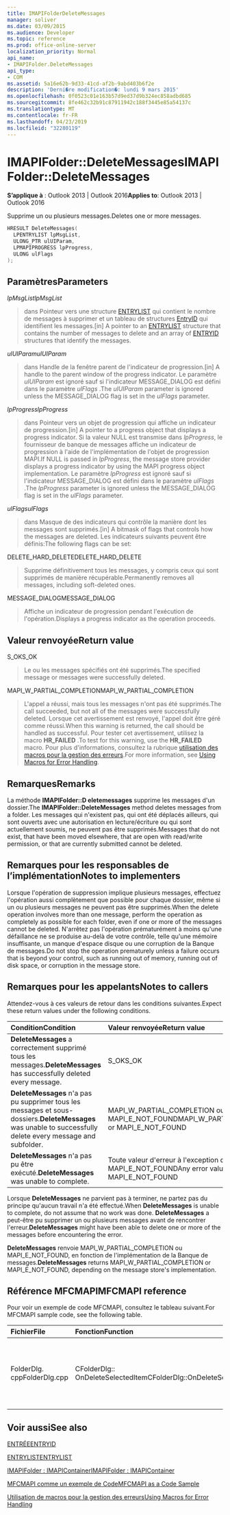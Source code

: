 ```yaml
---
title: IMAPIFolderDeleteMessages
manager: soliver
ms.date: 03/09/2015
ms.audience: Developer
ms.topic: reference
ms.prod: office-online-server
localization_priority: Normal
api_name:
- IMAPIFolder.DeleteMessages
api_type:
- COM
ms.assetid: 5a16e62b-9d33-41cd-af2b-9abd403b6f2e
description: 'Derni�re modification�: lundi 9 mars 2015'
ms.openlocfilehash: 0f0523c01e163b57d9ed37d9b324ec858adbd685
ms.sourcegitcommit: 8fe462c32b91c87911942c188f3445e85a54137c
ms.translationtype: MT
ms.contentlocale: fr-FR
ms.lasthandoff: 04/23/2019
ms.locfileid: "32280119"
---
```

# <a name="imapifolderdeletemessages"></a><span data-ttu-id="20d8d-103">IMAPIFolder::DeleteMessages</span><span class="sxs-lookup"><span data-stu-id="20d8d-103">IMAPIFolder::DeleteMessages</span></span>

  
  
<span data-ttu-id="20d8d-104">**S’applique à** : Outlook 2013 | Outlook 2016</span><span class="sxs-lookup"><span data-stu-id="20d8d-104">**Applies to**: Outlook 2013 | Outlook 2016</span></span> 
  
<span data-ttu-id="20d8d-105">Supprime un ou plusieurs messages.</span><span class="sxs-lookup"><span data-stu-id="20d8d-105">Deletes one or more messages.</span></span>
  
```cpp
HRESULT DeleteMessages(
  LPENTRYLIST lpMsgList,
  ULONG_PTR ulUIParam,
  LPMAPIPROGRESS lpProgress,
  ULONG ulFlags
);
```

## <a name="parameters"></a><span data-ttu-id="20d8d-106">Paramètres</span><span class="sxs-lookup"><span data-stu-id="20d8d-106">Parameters</span></span>

 <span data-ttu-id="20d8d-107">_lpMsgList_</span><span class="sxs-lookup"><span data-stu-id="20d8d-107">_lpMsgList_</span></span>
  
> <span data-ttu-id="20d8d-108">dans Pointeur vers une structure [ENTRYLIST](entrylist.md) qui contient le nombre de messages à supprimer et un tableau de structures [EntryID](entryid.md) qui identifient les messages.</span><span class="sxs-lookup"><span data-stu-id="20d8d-108">[in] A pointer to an [ENTRYLIST](entrylist.md) structure that contains the number of messages to delete and an array of [ENTRYID](entryid.md) structures that identify the messages.</span></span> 
    
 <span data-ttu-id="20d8d-109">_ulUIParam_</span><span class="sxs-lookup"><span data-stu-id="20d8d-109">_ulUIParam_</span></span>
  
> <span data-ttu-id="20d8d-110">dans Handle de la fenêtre parent de l'indicateur de progression.</span><span class="sxs-lookup"><span data-stu-id="20d8d-110">[in] A handle to the parent window of the progress indicator.</span></span> <span data-ttu-id="20d8d-111">Le paramètre _ulUIParam_ est ignoré sauf si l'indicateur MESSAGE_DIALOG est défini dans le paramètre _ulFlags_ .</span><span class="sxs-lookup"><span data-stu-id="20d8d-111">The  _ulUIParam_ parameter is ignored unless the MESSAGE_DIALOG flag is set in the  _ulFlags_ parameter.</span></span> 
    
 <span data-ttu-id="20d8d-112">_lpProgress_</span><span class="sxs-lookup"><span data-stu-id="20d8d-112">_lpProgress_</span></span>
  
> <span data-ttu-id="20d8d-113">dans Pointeur vers un objet de progression qui affiche un indicateur de progression.</span><span class="sxs-lookup"><span data-stu-id="20d8d-113">[in] A pointer to a progress object that displays a progress indicator.</span></span> <span data-ttu-id="20d8d-114">Si la valeur NULL est transmise dans _lpProgress_, le fournisseur de banque de messages affiche un indicateur de progression à l'aide de l'implémentation de l'objet de progression MAPI.</span><span class="sxs-lookup"><span data-stu-id="20d8d-114">If NULL is passed in  _lpProgress_, the message store provider displays a progress indicator by using the MAPI progress object implementation.</span></span> <span data-ttu-id="20d8d-115">Le paramètre _lpProgress_ est ignoré sauf si l'indicateur MESSAGE_DIALOG est défini dans le paramètre _ulFlags_ .</span><span class="sxs-lookup"><span data-stu-id="20d8d-115">The  _lpProgress_ parameter is ignored unless the MESSAGE_DIALOG flag is set in the  _ulFlags_ parameter.</span></span> 
    
 <span data-ttu-id="20d8d-116">_ulFlags_</span><span class="sxs-lookup"><span data-stu-id="20d8d-116">_ulFlags_</span></span>
  
> <span data-ttu-id="20d8d-117">dans Masque de des indicateurs qui contrôle la manière dont les messages sont supprimés.</span><span class="sxs-lookup"><span data-stu-id="20d8d-117">[in] A bitmask of flags that controls how the messages are deleted.</span></span> <span data-ttu-id="20d8d-118">Les indicateurs suivants peuvent être définis:</span><span class="sxs-lookup"><span data-stu-id="20d8d-118">The following flags can be set:</span></span>
    
<span data-ttu-id="20d8d-119">DELETE_HARD_DELETE</span><span class="sxs-lookup"><span data-stu-id="20d8d-119">DELETE_HARD_DELETE</span></span>
  
> <span data-ttu-id="20d8d-120">Supprime définitivement tous les messages, y compris ceux qui sont supprimés de manière récupérable.</span><span class="sxs-lookup"><span data-stu-id="20d8d-120">Permanently removes all messages, including soft-deleted ones.</span></span>
    
<span data-ttu-id="20d8d-121">MESSAGE_DIALOG</span><span class="sxs-lookup"><span data-stu-id="20d8d-121">MESSAGE_DIALOG</span></span> 
  
> <span data-ttu-id="20d8d-122">Affiche un indicateur de progression pendant l'exécution de l'opération.</span><span class="sxs-lookup"><span data-stu-id="20d8d-122">Displays a progress indicator as the operation proceeds.</span></span>
    
## <a name="return-value"></a><span data-ttu-id="20d8d-123">Valeur renvoyée</span><span class="sxs-lookup"><span data-stu-id="20d8d-123">Return value</span></span>

<span data-ttu-id="20d8d-124">S_OK</span><span class="sxs-lookup"><span data-stu-id="20d8d-124">S_OK</span></span> 
  
> <span data-ttu-id="20d8d-125">Le ou les messages spécifiés ont été supprimés.</span><span class="sxs-lookup"><span data-stu-id="20d8d-125">The specified message or messages were successfully deleted.</span></span>
    
<span data-ttu-id="20d8d-126">MAPI_W_PARTIAL_COMPLETION</span><span class="sxs-lookup"><span data-stu-id="20d8d-126">MAPI_W_PARTIAL_COMPLETION</span></span> 
  
> <span data-ttu-id="20d8d-127">L'appel a réussi, mais tous les messages n'ont pas été supprimés.</span><span class="sxs-lookup"><span data-stu-id="20d8d-127">The call succeeded, but not all of the messages were successfully deleted.</span></span> <span data-ttu-id="20d8d-128">Lorsque cet avertissement est renvoyé, l'appel doit être géré comme réussi.</span><span class="sxs-lookup"><span data-stu-id="20d8d-128">When this warning is returned, the call should be handled as successful.</span></span> <span data-ttu-id="20d8d-129">Pour tester cet avertissement, utilisez la macro **HR_FAILED** .</span><span class="sxs-lookup"><span data-stu-id="20d8d-129">To test for this warning, use the **HR_FAILED** macro.</span></span> <span data-ttu-id="20d8d-130">Pour plus d'informations, consultez la rubrique [utilisation des macros pour la gestion des erreurs](using-macros-for-error-handling.md).</span><span class="sxs-lookup"><span data-stu-id="20d8d-130">For more information, see [Using Macros for Error Handling](using-macros-for-error-handling.md).</span></span>
    
## <a name="remarks"></a><span data-ttu-id="20d8d-131">Remarques</span><span class="sxs-lookup"><span data-stu-id="20d8d-131">Remarks</span></span>

<span data-ttu-id="20d8d-132">La méthode **IMAPIFolder::D eletemessages** supprime les messages d'un dossier.</span><span class="sxs-lookup"><span data-stu-id="20d8d-132">The **IMAPIFolder::DeleteMessages** method deletes messages from a folder.</span></span> <span data-ttu-id="20d8d-133">Les messages qui n'existent pas, qui ont été déplacés ailleurs, qui sont ouverts avec une autorisation en lecture/écriture ou qui sont actuellement soumis, ne peuvent pas être supprimés.</span><span class="sxs-lookup"><span data-stu-id="20d8d-133">Messages that do not exist, that have been moved elsewhere, that are open with read/write permission, or that are currently submitted cannot be deleted.</span></span> 
  
## <a name="notes-to-implementers"></a><span data-ttu-id="20d8d-134">Remarques pour les responsables de l’implémentation</span><span class="sxs-lookup"><span data-stu-id="20d8d-134">Notes to implementers</span></span>

<span data-ttu-id="20d8d-135">Lorsque l'opération de suppression implique plusieurs messages, effectuez l'opération aussi complètement que possible pour chaque dossier, même si un ou plusieurs messages ne peuvent pas être supprimés.</span><span class="sxs-lookup"><span data-stu-id="20d8d-135">When the delete operation involves more than one message, perform the operation as completely as possible for each folder, even if one or more of the messages cannot be deleted.</span></span> <span data-ttu-id="20d8d-136">N'arrêtez pas l'opération prématurément à moins qu'une défaillance ne se produise au-delà de votre contrôle, telle qu'une mémoire insuffisante, un manque d'espace disque ou une corruption de la Banque de messages.</span><span class="sxs-lookup"><span data-stu-id="20d8d-136">Do not stop the operation prematurely unless a failure occurs that is beyond your control, such as running out of memory, running out of disk space, or corruption in the message store.</span></span>
  
## <a name="notes-to-callers"></a><span data-ttu-id="20d8d-137">Remarques pour les appelants</span><span class="sxs-lookup"><span data-stu-id="20d8d-137">Notes to callers</span></span>

<span data-ttu-id="20d8d-138">Attendez-vous à ces valeurs de retour dans les conditions suivantes.</span><span class="sxs-lookup"><span data-stu-id="20d8d-138">Expect these return values under the following conditions.</span></span>
  
|<span data-ttu-id="20d8d-139">**Condition**</span><span class="sxs-lookup"><span data-stu-id="20d8d-139">**Condition**</span></span>|<span data-ttu-id="20d8d-140">**Valeur renvoyée**</span><span class="sxs-lookup"><span data-stu-id="20d8d-140">**Return value**</span></span>|
|:-----|:-----|
|<span data-ttu-id="20d8d-141">**DeleteMessages** a correctement supprimé tous les messages.</span><span class="sxs-lookup"><span data-stu-id="20d8d-141">**DeleteMessages** has successfully deleted every message.</span></span>  <br/> |<span data-ttu-id="20d8d-142">S_OK</span><span class="sxs-lookup"><span data-stu-id="20d8d-142">S_OK</span></span>  <br/> |
|<span data-ttu-id="20d8d-143">**DeleteMessages** n'a pas pu supprimer tous les messages et sous-dossiers.</span><span class="sxs-lookup"><span data-stu-id="20d8d-143">**DeleteMessages** was unable to successfully delete every message and subfolder.</span></span>  <br/> |<span data-ttu-id="20d8d-144">MAPI_W_PARTIAL_COMPLETION ou MAPI_E_NOT_FOUND</span><span class="sxs-lookup"><span data-stu-id="20d8d-144">MAPI_W_PARTIAL_COMPLETION or MAPI_E_NOT_FOUND</span></span>  <br/> |
|<span data-ttu-id="20d8d-145">**DeleteMessages** n'a pas pu être exécuté.</span><span class="sxs-lookup"><span data-stu-id="20d8d-145">**DeleteMessages** was unable to complete.</span></span>  <br/> |<span data-ttu-id="20d8d-146">Toute valeur d'erreur à l'exception de MAPI_E_NOT_FOUND</span><span class="sxs-lookup"><span data-stu-id="20d8d-146">Any error value except MAPI_E_NOT_FOUND</span></span>  <br/> |
   
<span data-ttu-id="20d8d-147">Lorsque **DeleteMessages** ne parvient pas à terminer, ne partez pas du principe qu'aucun travail n'a été effectué.</span><span class="sxs-lookup"><span data-stu-id="20d8d-147">When **DeleteMessages** is unable to complete, do not assume that no work was done.</span></span> <span data-ttu-id="20d8d-148">**DeleteMessages** a peut-être pu supprimer un ou plusieurs messages avant de rencontrer l'erreur.</span><span class="sxs-lookup"><span data-stu-id="20d8d-148">**DeleteMessages** might have been able to delete one or more of the messages before encountering the error.</span></span> 
  
 <span data-ttu-id="20d8d-149">**DeleteMessages** renvoie MAPI_W_PARTIAL_COMPLETION ou MAPI_E_NOT_FOUND, en fonction de l'implémentation de la Banque de messages.</span><span class="sxs-lookup"><span data-stu-id="20d8d-149">**DeleteMessages** returns MAPI_W_PARTIAL_COMPLETION or MAPI_E_NOT_FOUND, depending on the message store's implementation.</span></span> 
  
## <a name="mfcmapi-reference"></a><span data-ttu-id="20d8d-150">Référence MFCMAPI</span><span class="sxs-lookup"><span data-stu-id="20d8d-150">MFCMAPI reference</span></span>

<span data-ttu-id="20d8d-151">Pour voir un exemple de code MFCMAPI, consultez le tableau suivant.</span><span class="sxs-lookup"><span data-stu-id="20d8d-151">For MFCMAPI sample code, see the following table.</span></span>
  
|<span data-ttu-id="20d8d-152">**Fichier**</span><span class="sxs-lookup"><span data-stu-id="20d8d-152">**File**</span></span>|<span data-ttu-id="20d8d-153">**Fonction**</span><span class="sxs-lookup"><span data-stu-id="20d8d-153">**Function**</span></span>|<span data-ttu-id="20d8d-154">**Commentaire**</span><span class="sxs-lookup"><span data-stu-id="20d8d-154">**Comment**</span></span>|
|:-----|:-----|:-----|
|<span data-ttu-id="20d8d-155">FolderDlg. cpp</span><span class="sxs-lookup"><span data-stu-id="20d8d-155">FolderDlg.cpp</span></span>  <br/> |<span data-ttu-id="20d8d-156">CFolderDlg:: OnDeleteSelectedItem</span><span class="sxs-lookup"><span data-stu-id="20d8d-156">CFolderDlg::OnDeleteSelectedItem</span></span>  <br/> |<span data-ttu-id="20d8d-157">MFCMAPI utilise la méthode **IMAPIFolder::D eletemessages** pour supprimer les messages spécifiés.</span><span class="sxs-lookup"><span data-stu-id="20d8d-157">MFCMAPI uses the **IMAPIFolder::DeleteMessages** method to delete the specified messages.</span></span>  <br/> |
   
## <a name="see-also"></a><span data-ttu-id="20d8d-158">Voir aussi</span><span class="sxs-lookup"><span data-stu-id="20d8d-158">See also</span></span>



[<span data-ttu-id="20d8d-159">ENTRÉE</span><span class="sxs-lookup"><span data-stu-id="20d8d-159">ENTRYID</span></span>](entryid.md)
  
[<span data-ttu-id="20d8d-160">ENTRYLIST</span><span class="sxs-lookup"><span data-stu-id="20d8d-160">ENTRYLIST</span></span>](entrylist.md)
  
[<span data-ttu-id="20d8d-161">IMAPIFolder : IMAPIContainer</span><span class="sxs-lookup"><span data-stu-id="20d8d-161">IMAPIFolder : IMAPIContainer</span></span>](imapifolderimapicontainer.md)


[<span data-ttu-id="20d8d-162">MFCMAPI comme un exemple de Code</span><span class="sxs-lookup"><span data-stu-id="20d8d-162">MFCMAPI as a Code Sample</span></span>](mfcmapi-as-a-code-sample.md)
  
[<span data-ttu-id="20d8d-163">Utilisation de macros pour la gestion des erreurs</span><span class="sxs-lookup"><span data-stu-id="20d8d-163">Using Macros for Error Handling</span></span>](using-macros-for-error-handling.md)

